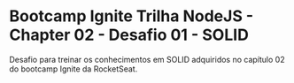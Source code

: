 # Bootcamp Ignite Trilha NodeJS - Chapter 02 - Desafio 01 - SOLID
Desafio para treinar os conhecimentos em SOLID adquiridos no capítulo 02 do bootcamp Ignite da RocketSeat.
